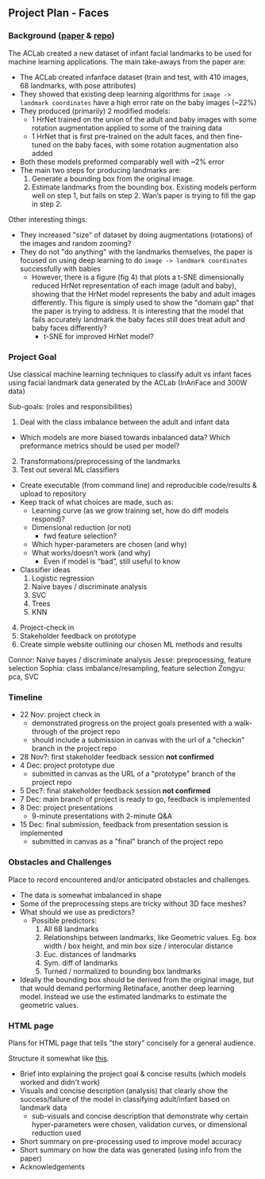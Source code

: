
## Project Plan - Faces

### Background ([paper](https://arxiv.org/pdf/2110.08935.pdf) & [repo](https://github.com/ostadabbas/Infant-Facial-Landmark-Detection-and-Tracking))
The ACLab created a new dataset of infant facial landmarks to be used for machine learning applications. The main take-aways from the paper are:
* The ACLab created infanface dataset (train and test, with 410 images, 68 landmarks, with pose attributes)
* They showed that existing deep learning algorithms for `image -> landmark coordinates` have a high error rate on the baby images (~22%)
* They produced (primarily) 2 modified models: 
    * 1 HrNet trained on the union of the adult and baby images with some rotation augmentation applied to some of the training data
    * 1 HrNet that is first pre-trained on the adult faces, and then fine-tuned on the baby faces, with some rotation augmentation also added
* Both these models preformed comparably well with ~2% error
* The main two steps for producing landmarks are:
  1. Generate a bounding box from the original image.
  2. Estimate landmarks from the bounding box.
  Existing models perform well on step 1, but fails on step 2. Wan’s paper is trying to fill the gap in step 2.

Other interesting things:
* They increased "size" of dataset by doing augmentations (rotations) of the images and random zooming?
* They do not "do anything" with the landmarks themselves, the paper is focused on using deep learning to do `image -> landmark coordinates` successfully with babies
    * However, there is a figure (fig 4) that plots a t-SNE dimensionally reduced HrNet representation of each image (adult and baby), showing that the HrNet model represents the baby and adult images differently. This figure is simply used to show the "domain gap" that the paper is trying to address. It is interesting that the model that fails accurately landmark the baby faces still does treat adult and baby faces differently?
        * t-SNE for improved HrNet model?

### Project Goal
Use classical machine learning techniques to classify adult vs infant faces using facial landmark data generated by the ACLab (InAnFace and 300W data)

Sub-goals: (roles and responsibilities)

1. Deal with the class imbalance between the adult and infant data
  * Which models are more biased towards inbalanced data? Which preformance metrics should be used per model?
2. Transformations/preprocessing of the landmarks
3. Test out several ML classifiers
  * Create executable (from command line) and reproducible code/results & upload to repository
  * Keep track of what choices are made, such as:
    * Learning curve (as we grow training set, how do diff models respond)?
    * Dimensional reduction (or not) 
      * fwd feature selection? 
    * Which hyper-parameters are chosen (and why)
    * What works/doesn’t work (and why)
      * Even if model is “bad”, still useful to know
  * Classifier ideas
    1. Logistic regression
    2. Naive bayes / discriminate analysis
    3. SVC
    4. Trees
    6. KNN
4. Project-check in 
5. Stakeholder feedback on prototype
6. Create simple website outlining our chosen ML methods and results

Connor: Naive bayes / discriminate analysis
Jesse: preprocessing, feature selection
Sophia: class imbalance/resampling, feature selection
Zongyu: pca, SVC


### Timeline

* 22 Nov: project check in
  * demonstrated progress on the project goals presented with a walk-through of the project repo
  * should include a submission in canvas with the url of a "checkin" branch in the project repo
* 28 Nov?: first stakeholder feedback session **not confirmed**
* 4 Dec: project prototype due 
  * submitted in canvas as the URL of a "prototype" branch of the project repo
* 5 Dec?: final stakeholder feedback session **not confirmed**
* 7 Dec: main branch of project is ready to go, feedback is implemented
* 8 Dec: project presentations
  * 9-minute presentations with 2-minute Q&A
* 15 Dec: final submission, feedback from presentation session is implemented
  * submitted in canvas as a "final" branch of the project repo

### Obstacles and Challenges
Place to record encountered and/or anticipated obstacles and challenges.

* The data is somewhat imbalanced in shape
* Some of the preprocessing steps are tricky without 3D face meshes? 
* What should we use as predictors?
  * Possible predictors:
    1. All 68 landmarks 
    2. Relationships between landmarks, like Geometric values. Eg. box width / box height, and min box size / interocular distance
    3. Euc. distances of landmarks
    4. Sym. diff of landmarks
    5. Turned / normalized to bounding box landmarks
* Ideally the bounding box should be derived from the original image, but that would demand performing Retinaface, another deep learning model. Instead we use the estimated landmarks to estimate the geometric values.

### HTML page 
Plans for HTML page that tells "the story" concisely for a general audience.

Structure it somewhat like [this](https://ds5010.github.io/vaccines/).
* Brief into explaining the project goal & concise results (which models worked and didn't work)
* Visuals and concise description (analysis) that clearly show the success/failure of the model in classifying adult/infant based on landmark data
  * sub-visuals and concise description that demonstrate why certain hyper-parameters were chosen, validation curves, or dimensional reduction used
* Short summary on pre-processing used to improve model accuracy
* Short summary on how the data was generated (using info from the paper)
* Acknowledgements


